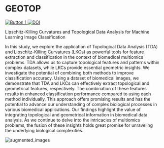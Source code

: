 # GEOTOP 
<p align="left">
  <a href="link_to_button_1">
    <img src="https://img.shields.io/badge/Button%201-Label-green" alt="Button 1">
  </a>
  <a href="https://arxiv.org/abs/2311.16157">
    <img src="https://img.shields.io/badge/Button%202-10.48550/arXiv.2311.16157-blue" alt="DOI">
  </a>
  <!-- Add more buttons as needed -->
</p>

Lipschitz-Killing Curvatures and Topological Data Analysis for Machine Learning Image Classification

In this study, we explore the application of Topological Data Analysis (TDA) and Lipschitz-Killing Curvatures (LKCs) as powerful tools for feature extraction and classification in the context of biomedical multiomics problems. TDA allows us to capture topological features and patterns within complex datasets, while LKCs provide essential geometric insights. We investigate the potential of combining both methods to improve classification accuracy. Using a dataset of biomedical images, we demonstrate that TDA and LKCs can effectively extract topological and geometrical features, respectively. The combination of these features results in enhanced classification performance compared to using each method individually. This approach offers promising results and has the potential to advance our understanding of complex biological processes in various biomedical applications. Our findings highlight the value of integrating topological and geometrical information in biomedical data analysis. As we continue to delve into the intricacies of multiomics problems, the fusion of these insights holds great promise for unraveling the underlying biological complexities.

![augmented_images](https://github.com/MorillaLab/MLITLKC/blob/main/Images/augmented_images.png)


